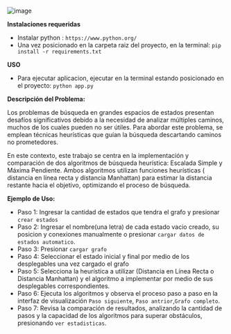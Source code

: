 ![image](https://github.com/AxelK1999/algBusquedaHeuristica/assets/69541858/271d5160-5758-4797-a70f-d19acf0f17e0)


**Instalaciones requeridas**
- Instalar python :  `https://www.python.org/ `
- Una vez posicionado en la carpeta raiz del proyecto, en la terminal:  `pip install -r requirements.txt`
  
**USO**
  - Para ejecutar aplicacion, ejecutar en la terminal estando posicionado en el proyecto:  `python app.py `

**Descripción del Problema:**

Los problemas de búsqueda en grandes espacios de estados presentan desafíos significativos debido a la necesidad de analizar múltiples caminos, muchos de los cuales pueden no ser útiles. Para abordar este problema, se emplean técnicas heurísticas que guían la búsqueda descartando caminos no prometedores.

En este contexto, este trabajo se centra en la implementación y comparación de dos algoritmos de búsqueda heurística: Escalada Simple y Máxima Pendiente. Ambos algoritmos utilizan funciones heurísticas ( distancia en línea recta y distancia Manhattan) para estimar la distancia restante hacia el objetivo, optimizando el proceso de búsqueda.

**Ejemplo de Uso:**

 - Paso 1: Ingresar la cantidad de estados que tendra el grafo y presionar `crear estados`
 - Paso 2: Ingresar el nombre(una letra) de cada estado vacio creado, su posicion y conexiones manualmente o presionar `cargar datos de estados automatico`.
 - Paso 3: Presionar `cargar grafo` 
 - Paso 4: Seleccionar el estado inicial y final por medio de los desplegables una vez cargado el grafo
 - Paso 5: Selecciona la heurística a utilizar (Distancia en Línea Recta o Distancia Manhattan) y el algoritmo a implementar por medio de sus desplegables correspondientes.
 - Paso 6: Ejecuta los algoritmos y observa el proceso paso a paso en la interfaz de visualización `Paso siguiente`, `Paso antrior`,`Grafo completo`.
 - Paso 7: Revisa la comparación de resultados, analizando la cantidad de pasos y la capacidad de los algoritmos para superar obstáculos, presionando `ver estadisticas`.
